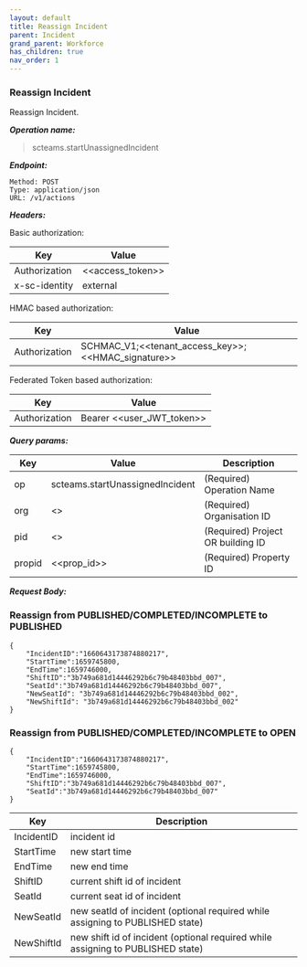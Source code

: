 ```yaml
---
layout: default
title: Reassign Incident
parent: Incident
grand_parent: Workforce
has_children: true
nav_order: 1
---
```


### Reassign Incident

Reassign Incident.

***Operation name:***

> scteams.startUnassignedIncident

***Endpoint:***

```
Method: POST
Type: application/json
URL: /v1/actions
```

***Headers:***

Basic authorization:

|Key|Value|
|---|---|
|Authorization|<<access_token>>|
|x-sc-identity|external|

HMAC based authorization:

|Key|Value|
|---|---|
|Authorization|SCHMAC_V1;<<tenant_access_key>>;<<HMAC_signature>>|

Federated Token based authorization:

|Key|Value|
|---|---|
|Authorization|Bearer <<user_JWT_token>>|

***Query params:***

| Key | Value | Description |
| --- | ------|-------------|
| op | scteams.startUnassignedIncident | (Required) Operation Name |
| org | <<org>> | (Required) Organisation ID |
| pid | <<pid>> | (Required) Project OR building ID |
| propid | <<prop_id>> | (Required) Property ID |


***Request Body:***

### Reassign from PUBLISHED/COMPLETED/INCOMPLETE to PUBLISHED

```
{
    "IncidentID":"1660643173874880217",
    "StartTime":1659745800,
    "EndTime":1659746000,
    "ShiftID":"3b749a681d14446292b6c79b48403bbd_007",
    "SeatId":"3b749a681d14446292b6c79b48403bbd_007",
    "NewSeatId": "3b749a681d14446292b6c79b48403bbd_002",
    "NewShiftId": "3b749a681d14446292b6c79b48403bbd_002"
}
```

### Reassign from PUBLISHED/COMPLETED/INCOMPLETE to OPEN

```
{
    "IncidentID":"1660643173874880217",
    "StartTime":1659745800,
    "EndTime":1659746000,
    "ShiftID":"3b749a681d14446292b6c79b48403bbd_007",
    "SeatId":"3b749a681d14446292b6c79b48403bbd_007"
}
```

| Key | Description |
| --- |-------------|
|IncidentID|incident id|
|StartTime|new start time|
|EndTime|new end time|
|ShiftID|current shift id of incident|
|SeatId|current seat id of incident|
|NewSeatId|new seatId of incident (optional required while assigning to PUBLISHED state)|
|NewShiftId|new shift id of incident (optional required while assigning to PUBLISHED state)|